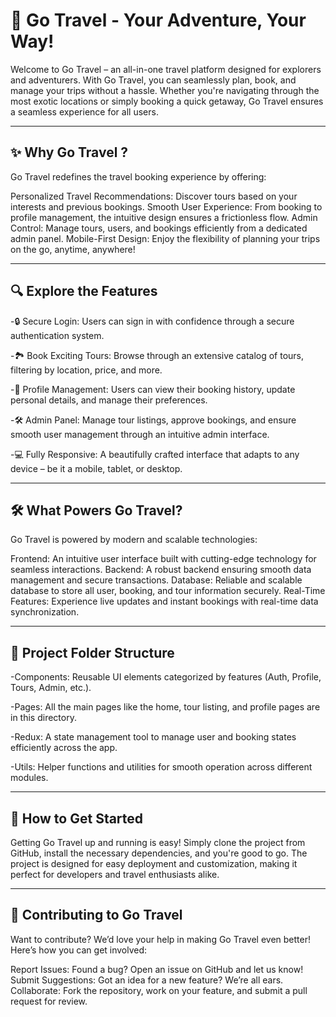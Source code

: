 # 🌟 Go Travel - Your Adventure, Your Way!
Welcome to Go Travel – an all-in-one travel platform designed for explorers and adventurers. With Go Travel, you can seamlessly plan, book, and manage your trips without a hassle. Whether you're navigating through the most exotic locations or simply booking a quick getaway, Go Travel ensures a seamless experience for all users.

---

## ✨ Why Go Travel ?
Go Travel redefines the travel booking experience by offering:

Personalized Travel Recommendations: Discover tours based on your interests and previous bookings.
Smooth User Experience: From booking to profile management, the intuitive design ensures a frictionless flow.
Admin Control: Manage tours, users, and bookings efficiently from a dedicated admin panel.
Mobile-First Design: Enjoy the flexibility of planning your trips on the go, anytime, anywhere!

---

## 🔍 Explore the Features

-🔒 Secure Login: Users can sign in with confidence through a secure authentication system.

-🏞️ Book Exciting Tours: Browse through an extensive catalog of tours, filtering by location, price, and more.

-👤 Profile Management: Users can view their booking history, update personal details, and manage their preferences.

-🛠 Admin Panel: Manage tour listings, approve bookings, and ensure smooth user management through an intuitive admin interface.

-💻 Fully Responsive: A beautifully crafted interface that adapts to any device – be it a mobile, tablet, or desktop.


---

## 🛠 What Powers Go Travel?
Go Travel is powered by modern and scalable technologies:

Frontend: An intuitive user interface built with cutting-edge technology for seamless interactions.
Backend: A robust backend ensuring smooth data management and secure transactions.
Database: Reliable and scalable database to store all user, booking, and tour information securely.
Real-Time Features: Experience live updates and instant bookings with real-time data synchronization.

---

## 📂 Project Folder Structure

-Components: Reusable UI elements categorized by features (Auth, Profile, Tours, Admin, etc.).

-Pages: All the main pages like the home, tour listing, and profile pages are in this directory.

-Redux: A state management tool to manage user and booking states efficiently across the app.

-Utils: Helper functions and utilities for smooth operation across different modules.

---

## 🚀 How to Get Started
Getting Go Travel up and running is easy! Simply clone the project from GitHub, install the necessary dependencies, and you're good to go. The project is designed for easy deployment and customization, making it perfect for developers and travel enthusiasts alike.

---

## 🤝 Contributing to Go Travel
Want to contribute? We’d love your help in making Go Travel even better!
Here’s how you can get involved:

Report Issues: Found a bug? Open an issue on GitHub and let us know!
Submit Suggestions: Got an idea for a new feature? We’re all ears.
Collaborate: Fork the repository, work on your feature, and submit a pull request for review.
